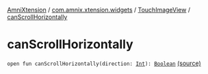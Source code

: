 [AmniXtension](../../index.md) / [com.amnix.xtension.widgets](../index.md) / [TouchImageView](index.md) / [canScrollHorizontally](./can-scroll-horizontally.md)

# canScrollHorizontally

`open fun canScrollHorizontally(direction: `[`Int`](https://kotlinlang.org/api/latest/jvm/stdlib/kotlin/-int/index.html)`): `[`Boolean`](https://kotlinlang.org/api/latest/jvm/stdlib/kotlin/-boolean/index.html) [(source)](https://github.com/AmniX/AmniXTension/tree/master/AmniXtension/src/main/java/com/amnix/xtension/widgets/TouchImageView.java#L932)